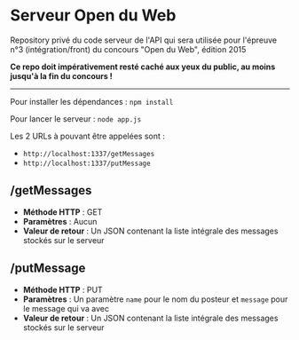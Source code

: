 # Serveur Open du Web
Repository privé du code serveur de l'API qui sera utilisée pour l'épreuve n°3 (intégration/front) du concours "Open du Web", édition 2015

**Ce repo doit impérativement resté caché aux yeux du public, au moins jusqu'à la fin du concours !**

------

Pour installer les dépendances : `npm install`

Pour lancer le serveur : `node app.js`

Les 2 URLs à pouvant être appelées sont :

* `http://localhost:1337/getMessages`
* `http://localhost:1337/putMessage`

/getMessages
--

* **Méthode HTTP** : GET
* **Paramètres** : Aucun
* **Valeur de retour** : Un JSON contenant la liste intégrale des messages stockés sur le serveur

/putMessage
--

* **Méthode HTTP** : PUT
* **Paramètres** : Un paramètre `name` pour le nom du posteur et `message` pour le message qui va avec
* **Valeur de retour** : Un JSON contenant la liste intégrale des messages stockés sur le serveur